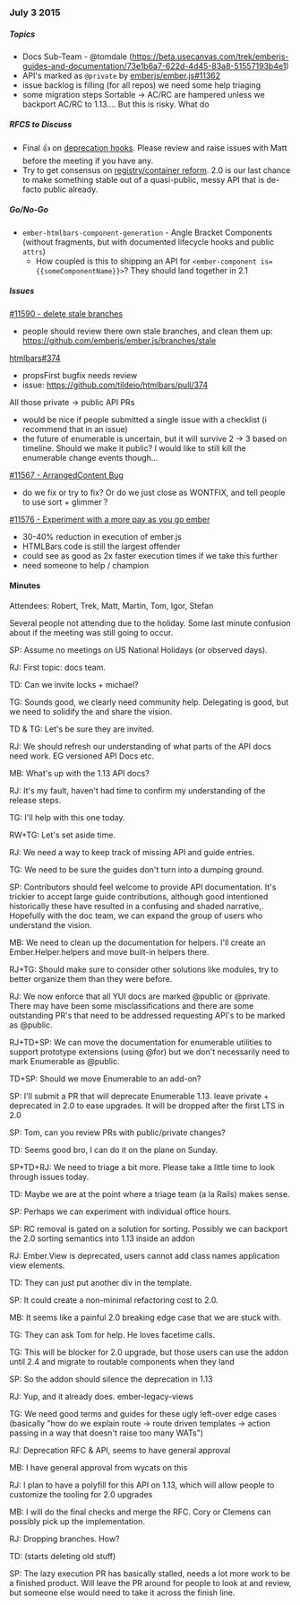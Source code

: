 ### July 3 2015

##### Topics

* Docs Sub-Team - @tomdale (https://beta.usecanvas.com/trek/emberjs-guides-and-documentation/73e1b6a7-622d-4d45-83a8-51557193b4e1)
* API's marked as `@private` by [emberjs/ember.js#11362](https://github.com/emberjs/ember.js/pull/11362)
* issue backlog is filling (for all repos) we need some help triaging
* some migration steps Sortable -> AC/RC are hampered unless we backport AC/RC to 1.13.... But this is risky. What do

##### RFCS to Discuss

* Final :thumbsup: on [deprecation hooks](https://github.com/emberjs/rfcs/pull/65). Please review and raise issues with Matt before the meeting if you have any.
* Try to get consensus on [registry/container reform](https://github.com/emberjs/rfcs/pull/46). 2.0 is our last chance to make something stable out of a quasi-public, messy API that is de-facto public already.

##### Go/No-Go

* `ember-htmlbars-component-generation` - Angle Bracket Components (without fragments, but with documented lifecycle hooks and public `attrs`)
  * How coupled is this to shipping an API for `<ember-component is={{someComponentName}}>`? They should land together in 2.1

##### Issues

[#11590 - delete stale branches](https://github.com/emberjs/ember.js/issues/11590)

* people should review there own stale branches, and clean them up: https://github.com/emberjs/ember.js/branches/stale

[htmlbars#374](https://github.com/tildeio/htmlbars/pull/374)

* propsFirst bugfix needs review
* issue: https://github.com/tildeio/htmlbars/pull/374

All those private -> public API PRs

* would be nice if people submitted a single issue with a checklist (i recommend that in an issue)
* the future of enumerable is uncertain, but it will survive 2 -> 3 based on timeline. Should we make it public? I would like to still kill the enumerable change events though...

[#11567 - ArrangedContent Bug](https://github.com/emberjs/ember.js/issues/11567)

* do we fix or try to fix?  Or do we just close as WONTFIX, and tell people to use sort + glimmer ?

[#11576 - Experiment with a more pay as you go ember](https://github.com/emberjs/ember.js/pull/11576)

* 30-40% reduction in execution of ember.js
* HTMLBars code is still the largest offender
* could see as good as 2x faster execution times if we take this further
* need someone to help / champion

#### Minutes

Attendees: Robert, Trek, Matt, Martin, Tom, Igor, Stefan


Several people not attending due to the holiday. Some last minute confusion
about if the meeting was still going to occur.

SP: Assume no meetings on US National Holidays (or observed days).

RJ: First topic: docs team.

TD: Can we invite locks + michael?

TG: Sounds good, we clearly need community help. Delegating is good, but we need to solidify the and share the vision.

TD & TG: Let's be sure they are invited.

RJ: We should refresh our understanding of what parts of the API docs need work. EG versioned API Docs etc.

MB: What's up with the 1.13 API docs?

RJ: It's my fault, haven't had time to confirm my understanding of the release steps.

TG: I'll help with this one today.

RW+TG: Let's set aside time.

RJ: We need a way to keep track of missing API and guide entries.

TG: We need to be sure the guides don't turn into a dumping ground.

SP: Contributors should feel welcome to provide API documentation. It's trickier to accept large guide contributions, although good intentioned historically  these have resulted in a confusing and shaded narrative,.  Hopefully with the doc team, we can expand the group of users who understand the vision.

MB: We need to clean up the documentation for helpers. I'll create an Ember.Helper.helpers and move built-in helpers there.

RJ+TG: Should make sure to consider other solutions like modules, try to better organize them than they were before.

RJ: We now enforce that all YUI docs are marked @public or @private. There may have been some misclassifications and there are some outstanding PR's that need to be addressed requesting API's to be marked as @public.

RJ+TD+SP: We can move the documentation for enumerable utilities to support prototype extensions (using @for) but we don't necessarily need to mark Enumerable as @public.

TD+SP: Should we move Enumerable to an add-on?

SP: I'll submit a PR that will deprecate Enumerable 1.13. leave private + deprecated in 2.0 to ease upgrades. It will be dropped after the first LTS in 2.0

SP: Tom, can you review PRs with public/private changes?

TD: Seems good bro, I can do it on the plane on Sunday.

SP+TD+RJ: We need to triage a bit more. Please take a little time to look through issues today.

TD: Maybe we are at the point where a triage team (a la Rails) makes sense.

SP: Perhaps we can experiment with individual office hours.

SP: RC removal is gated on a solution for sorting. Possibly we can backport the 2.0 sorting semantics into 1.13 inside an addon

RJ: Ember.View is deprecated, users cannot add class names application view elements.

TD: They can just put another div in the template.

SP: It could create a non-minimal refactoring cost to 2.0.

MB: It seems like a painful 2.0 breaking edge case that we are stuck with.

TG: They can ask Tom for help. He loves facetime calls.

TG: This will be blocker for 2.0 upgrade, but those users can use the addon until 2.4 and migrate to routable components when they land

SP: So the addon should silence the deprecation in 1.13

RJ: Yup, and it already does. ember-legacy-views

TG: We need good terms and guides for these ugly left-over edge cases (basically "how do we explain route -> route driven templates -> action passing in a way that doesn't raise too many WATs")

RJ: Deprecation RFC & API, seems to have general approval

MB: I have general approval from wycats on this

RJ: I plan to have a polyfill for this API on 1.13, which will allow people to customize the tooling for 2.0 upgrades

MB: I will do the final checks and merge the RFC. Cory or Clemens can possibly pick up the implementation.

RJ: Dropping branches. How?

TD: (starts deleting old stuff)

SP: The lazy execution PR has basically stalled, needs a lot more work to be a finished product. Will leave the PR around for people to look at and review, but someone else would need to take it across the finish line.
